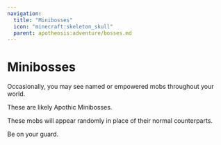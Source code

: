 ```yaml
---
navigation:
  title: "Minibosses"
  icon: "minecraft:skeleton_skull"
  parent: apotheosis:adventure/bosses.md
---
```


# Minibosses

Occasionally, you may see named or empowered mobs throughout your world.

These are likely <Color id="blue">Apothic Minibosses</Color>.

These mobs will appear randomly in place of their normal counterparts.

Be on your guard.

